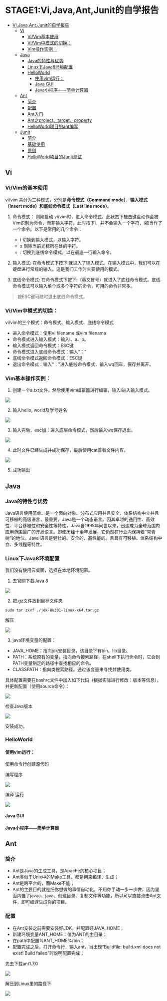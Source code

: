 # STAGE1:Vi,Java,Ant,Junit的自学报告


<!-- TOC -->

- [Vi,Java,Ant,Junit的自学报告](#STAGE1:Vi,Java,Ant,Junit的自学报告vijavaantjunit的自学报告)
  - [Vi](#vi)
    - [Vi/Vim基本使用](#vivim的基本使用)
    - [Vi/Vim中模式的切换：](#vivim中模式的切换)
    - [Vim操作实例：](#Vim基本操作实例)
  - [Java](#java)
    - [Java的特性与优势](#java的特性与优势)
    - [Linux下Java8环境配置](#linux下java8环境配置)
    - [HelloWorld](#helloworld)
      - [使用vim运行：](#使用vim运行)
      - [Java GUI](#java-gui)
      - [Java小程序——简单计算器](#java小程序简单计算器)
  - [Ant](#ant)
    - [简介](#简介-2)
    - [配置](#配置)
    - [Ant入门](#ant入门)
    - [Ant之project、target、property](#ant之projecttargetproperty)
    - [HelloWorld项目的ant编写](#helloworld项目的ant编写)
  - [Junit](#junit)
    - [简介](#简介-3)
    - [基础使用](#基础使用)
    - [原则](#原则)
    - [HelloWorld项目的Junit测试](#helloworld项目的junit测试)

<!-- /TOC -->

## Vi

### Vi/Vim的基本使用

vi/vim 共分为三种模式，分别是**命令模式（Command mode）**，**输入模式（Insert mode）**和**底线命令模式（Last line mode）**。 

1. 命令模式：
刚刚启动 vi/vim时，进入命令模式。此状态下敲击键盘动作会被Vim识别为命令，而非输入字符。此时按下i，并不会输入一个字符，i被当作了一个命令。以下是常用的几个命令：
   - i 切换到输入模式，以输入字符。
   - x 删除当前光标所在处的字符。
   - : 切换到底线命令模式，以在最底一行输入命令。


2. 输入模式:
在命令模式下按下i就进入了输入模式。在输入模式中，我们可以在键盘进行常规的输入。这是我们工作时主要使用的模式。

3. 底线命令模式:
在命令模式下按下:（英文冒号）就进入了底线命令模式。底线命令模式可以输入单个或多个字符的命令，可用的命令非常多。

> 按ESC键可随时退出底线命令模式。

### Vi/Vim中模式的切换：

vi/vim的三个模式：命令模式、输入模式、底线命令模式

- 进入命令模式：使用vi filename 或vim filename
- 命令模式进入输入模式：输入i、a、o。
- 输入模式返回命令模式：ESC键
- 命令模式进入底线命令模式：输入“：”
- 底线命令模式返回命令模式：ESC键
- 退出命令模式：输入“：”进入底线命令模式，输入wq回车，保存并离开。

### Vim基本操作实例：

1. 创建一个a.txt文件，然后使用vim编辑器进行编辑，输入i进入输入模式。

![](imgs/img1.png)

2. 输入hello, world及学号姓名

![](imgs/img2.png)

3. 输入完后，esc加：进入底层命令模式，然后输入wq保存退出。

![](imgs/img3.png)

4. 此时文件已经生成并成功保存，最后使用cat查看文件内容。

![](imgs/img4.png)

5. 成功输出
 


## Java
### Java的特性与优势

Java语言使用简单、是一个面向对象、分布式应用并且安全、体系结构中立并且可移植的高级语言，最重要，Java是一个动态语言。因其卓越的通用性、高效性、平台移植性和安全性等特性，Java自1995年问世以来，迅速成为全球范围内应用范围最广的开发语言。即使历经十余年发展，它仍然在行业内保持着“常青树”的地位。Java 语言是健壮的、安全的、高性能的。且具有可移植、体系结构中立、多线程等特性。

### Linux下Java8环境配置

我们没有使用云桌面，选择在本地环境配置。
1. 去官网下载Java 8

![](imgs/img5.png)

2. 把.gz文件放到目标文件夹

```shell
sudo tar zxvf ./jdk-8u301-linux-x64.tar.gz
```
解压

![](imgs/img6.png)

3. java环境变量的配置：
  - JAVA_HOME：指向jdk安装目录，该目录下有bin、lib目录。
  - PATH：系统原有的变量，指向命令搜索路径，在shell下执行命令时，它会到PATH变量制定的路径中查找相应的命令。
  - CLASSPATH：指向类搜索路径。通过该变量来寻找并使用类。

具体配置需要在bashrc文件中加入如下代码（根据实际进行修改：版本等信息），并更新配置（使用source命令）：

![](imgs/img7.png)

检查Java版本

![](imgs/img8.png)

安装成功。

### HelloWorld

#### 使用vim运行：
使用命令行创建源代码

编写程序

![](imgs/img9.png)

编译 运行

![](imgs/img10.png)




#### Java GUI

#### Java小程序——简单计算器

## Ant

### 简介

- Ant是Java的生成工具，是Apache的核心项目；
- Ant类似于Unix中的Make工具，都是用来编译、生成；
- Ant是跨平台的，而Make不能；
- Ant的主要目的就是把你想做的事情自动化，不用你手动一步一步做，因为里面内置了javac、java、创建目录、复制文件等功能，所以可以直接点击Ant文件，即可编译生成你的项目。

### 配置

- 在Ant安装之前需要安装好JDK，并配置好JAVA_HOME；
- 新建环境变量ANT_HOME：值为ANT的主目录；
- 在path中配置%ANT_HOME%/bin；
- 配置完成之后，打开命令行，输入ant，当出现“Buildfile: build.xml does not exist! Build failed”时说明配置完成；

先去下载ant1.7.0

![](imgs/img11.png)

解压到Linux里的路径下

![](imgs/img12.png)

